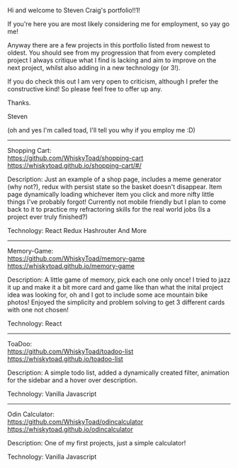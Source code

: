 Hi and welcome to Steven Craig's portfolio!!1!

If you're here you are most likely considering me for employment, so yay go me!

Anyway there are a few projects in this portfolio listed from newest to oldest. You should see from my progression that from every completed project I always critique what I find is lacking and aim to improve on the next project, whilst also adding in a new technology (or 3!).

If you do check this out I am very open to criticism, although I prefer the constructive kind! So please feel free to offer up any.

Thanks.

Steven

(oh and yes I'm called toad, I'll tell you why if you employ me :D)

----------------------------

Shopping Cart:<br>
https://github.com/WhiskyToad/shopping-cart<br>
https://whiskytoad.github.io/shopping-cart/#/

Description: Just an example of a shop page, includes a meme generator (why not?), redux with persist state so the basket doesn't disappear. Item page dynamically loading whichever item you click and more nifty little things I've probably forgot! Currently not mobile friendly but I plan to come back to it to practice my refractoring skills for the real world jobs (Is a project ever truly finished?)

Technology: React Redux Hashrouter And More

------------------------------

Memory-Game: <br>
https://github.com/WhiskyToad/memory-game<br>
https://whiskytoad.github.io/memory-game

Description: A little game of memory, pick each one only once! I tried to jazz it up and make it a bit more card and game like than what the inital project idea was looking for, oh and I got to include some ace mountain bike photos! Enjoyed the simplicity and problem solving to get 3 different cards with one not chosen!

Technology: React

---------------------------------

ToaDoo:<br>
https://github.com/WhiskyToad/toadoo-list<br>
https://whiskytoad.github.io/toadoo-list

Description: A simple todo list, added a dynamically created filter, animation for the sidebar and a hover over description.

Technology: Vanilla Javascript

----------------------------------------------

Odin Calculator:<br>
https://github.com/WhiskyToad/odincalculator<br>
https://whiskytoad.github.io/odincalculator

Description: One of my first projects, just a simple calculator!

Technology: Vanilla Javascript
